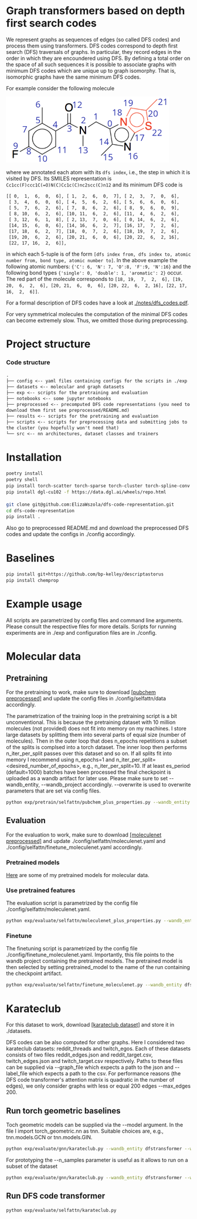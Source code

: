 # Graph transformers based on depth first search codes

We represent graphs as sequences of edges (so called DFS codes) and process them using transformers. 
DFS codes correspond to depth first search (DFS) traversals of graphs. In particular, they record edges 
in the order in which they are encoundered using DFS. By defining a total order on the space of all such 
sequences it is possible to associate graphs with minimum DFS codes which are unique up to graph isomorphy.
That is, isomorphic graphs have the same minimum DFS codes. 

For example consider the following molecule

![Cc1cc(F)ccc1C(=O)N(C)Cc1c(C)nc2scc(C)n12](https://github.com/chrislybaer/dfs-graph-transformer/blob/main/notes/molecule_plus_dfs_indices.png)

where we annotated each atom with its `dfs index`, i.e., the step in which it is visited by DFS. 
Its SMILES representation is `Cc1cc(F)ccc1C(=O)N(C)Cc1c(C)nc2scc(C)n12` and its minimum DFS code is
```
[[ 0,  1,  6,  0,  6], [ 1,  2,  6,  0,  7], [ 2,  3,  7,  0,  6],
 [ 3,  4,  6,  0,  6], [ 4,  5,  6,  2,  6], [ 5,  6,  6,  0,  6],
 [ 5,  7,  6,  2,  6], [ 7,  8,  6,  2,  6], [ 8,  9,  6,  0,  9],
 [ 8, 10,  6,  2,  6], [10, 11,  6,  2,  6], [11,  4,  6,  2,  6],
 [ 3, 12,  6,  1,  8], [ 2, 13,  7,  0,  6], [ 0, 14,  6,  2,  6],
 [14, 15,  6,  0,  6], [14, 16,  6,  2,  7], [16, 17,  7,  2,  6],
 [17, 18,  6,  2,  7], [18,  0,  7,  2,  6], [18, 19,  7,  2,  6],
 [19, 20,  6,  2,  6], [20, 21,  6,  0,  6], [20, 22,  6,  2, 16],
 [22, 17, 16,  2,  6]],
 ```
 in which each 5-tuple is of the form `[dfs index from, dfs index to, atomic number from, bond type, atomic number to]`. 
 In the above example the following atomic numbers: `{'C': 6, 'N': 7, 'O':8, 'F':9, 'N':16}` and the following bond types
 `{'single': 0, 'double': 1, 'aromatic': 2}` occur. The red part of the molecule corresponds to `[18, 19,  7,  2,  6],
 [19, 20,  6,  2,  6], [20, 21,  6,  0,  6], [20, 22,  6,  2, 16],
 [22, 17, 16,  2,  6]]`.

For a formal description of DFS codes have a
look at [./notes/dfs_codes.pdf](https://github.com/chrislybaer/dfs-graph-transformer/blob/main/notes/dfs_codes.pdf).

For very symmetrical molecules the computation of the minimal DFS codes can become extremely slow. Thus, we omitted those during preprocessing. 

# Project structure

### Code structure
```
.
├── config <-- yaml files containing configs for the scripts in ./exp
├── datasets <-- molecular and graph datasets
├── exp <-- scripts for the pretraining and evaluation
├── notebooks <-- some jupyter notebooks
├── preprocessed <-- precomputed DFS code representations (you need to download them first see preprocessed/README.md)
├── results <-- scripts for the pretraining and evaluation
├── scripts <-- scripts for preprocessing data and submitting jobs to the cluster (you hopefully won't need that)
└── src <-- nn architectures, dataset classes and trainers

```

# Installation

```bash
poetry install
poetry shell
pip install torch-scatter torch-sparse torch-cluster torch-spline-conv -f https://data.pyg.org/whl/torch-1.12.1+cu102.html
pip install dgl-cu102 -f https://data.dgl.ai/wheels/repo.html

git clone git@github.com:ElizaWszola/dfs-code-representation.git
cd dfs-code-representation
pip install . 
```

Also go to preprocessed README.md and download the preprocessed DFS codes and update the configs in ./config accordingly.

# Baselines
```bash
pip install git+https://github.com/bp-kelley/descriptastorus
pip install chemprop
```

# Example usage

All scripts are parametrized by config files and command line arguments. Please consult the respective files for more details. Scripts for running
experiments are in ./exp and configuration files are in ./config. 

# Molecular data

## Pretraining

For the pretraining to work, make sure to download 
[[pubchem preprocessed]](https://www.icloud.com/iclouddrive/0d7bts2-v_f4d7GvCV03HrV5Q#pubchem)
 and update the config files in ./config/selfattn/data accordingly. 

The parametrization of the training loop in the pretraining script is a bit unconventional. This is because the pretraining dataset with 10 million 
molecules (not provided) does not fit into memory on my machines. I store large datasets by splitting them into several parts of equal size (number of molecules). 
Then in the outer loop that does n_epochs repetitions a subset of the splits is complsed into a torch dataset. The inner loop then performs n_iter_per_split 
passes over this dataset and so on. If all splits fit into memory I recommend using n_epochs=1 and n_iter_per_split=<desired_number_of_epochs>, e.g., 
n_iter_per_split=10. If at least es_period (default=1000) batches have been processed the final checkpoint is uploaded as a wandb artifact for later use.
Please make sure to set --wandb_entity, --wandb_project accordingly. --overwrite is used to overwrite parameters that are set via config files.

```bash
python exp/pretrain/selfattn/pubchem_plus_properties.py --wandb_entity dfstransformer --wandb_project pubchem_pretrain --name bert-10K --yaml_data './config/selfattn/data/pubchem10K.yaml' --overwrite '{"training" : {"n_epochs" : 1}, "data" : {"n_iter_per_split" : 10}}'
```

## Evaluation

For the evaluation to work, make sure to download 
[[moleculenet preprocessed]](https://www.icloud.com/iclouddrive/0b5IUU6Yzd4QmU5jt3IrHJQ_Q#mymoleculenet%5Fplus%5Ffeatures)
 and update ./config/selfattn/moleculenet.yaml and ./config/selfattn/finetune_moleculenet.yaml accordingly.

### Pretrained models

[Here](https://wandb.ai/dfstransformer/pubchem_newencoding) are some of my pretrained models for molecular data.

### Use pretrained features 

The evaluation script is parametrized by the config file ./config/selfattn/moleculenet.yaml.

```bash
python exp/evaluate/selfattn/moleculenet_plus_properties.py --wandb_entity dfstransformer --wandb_project moleculenet_eval --overwrite '{"pretrained_model":"r2r-30"}'
```

### Finetune

The finetuning script is parametrized by the config file ./config/finetune_moleculenet.yaml. Importantly, this file points to the wandb project containing the pretrained models.
The pretrained model is then selected by setting pretrained_model to the name of the run containing the checkpoint artifact. 

```bash
python exp/evaluate/selfattn/finetune_moleculenet.py --wandb_entity dfstransformer --wandb_project moleculenet_finetune --overwrite '{"pretrained_model":"r2r-30"}'

```

# Karateclub

For this dataset to work, download [[karateclub dataset]](https://www.icloud.com/iclouddrive/09fslwInJA2i6grbE2Dm9e9mw#karateclub) and store it in ./datasets.

DFS codes can be also computed for other graphs. Here I considered two karateclub datasets: reddit_threads and twitch_egos. Each of these datasets consists of two files
reddit_edges.json and reddit_target.csv, twitch_edges.json and twitch_target.csv respectively. Paths to these files can be supplied via --graph_file which expects a path 
to the json and --label_file which expects a path to the csv. For performance reasons (the DFS code transformer's attention matrix is quadratic in the number of edges), 
we only consider graphs with less or equal 200 edges --max_edges 200.

## Run torch geometric baselines

Toch geometric models can be supplied via the --model argument. In the file I import torch_geometric.nn as tnn. 
Suitable choices are, e.g., tnn.models.GCN or tnn.models.GIN.

```bash
python exp/evaluate/gnn/karateclub.py --wandb_entity dfstransformer --wandb_project karateclub --model nn.models.GCN
```

For prototyping the --n_samples parameter is useful as it allows to run on a subset of the dataset

```bash
python exp/evaluate/gnn/karateclub.py --wandb_entity dfstransformer --wandb_project karateclub --model nn.models.GIN --n_samples 10000
```

## Run DFS code transformer 

```bash
python exp/evaluate/selfattn/karateclub.py 
```




